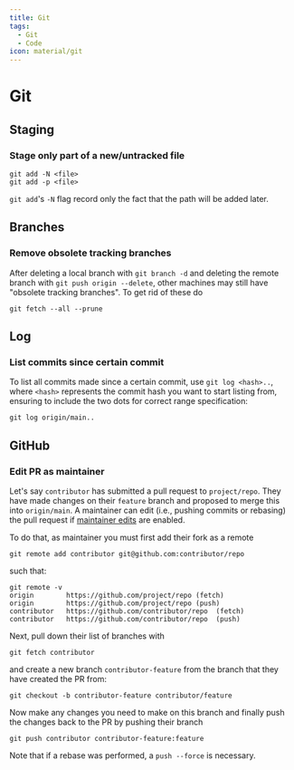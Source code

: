 ```yaml
---
title: Git
tags:
  - Git
  - Code
icon: material/git
---
```


# Git

## Staging

### Stage only part of a new/untracked file

```shell
git add -N <file>
git add -p <file>
```

`git add`'s `-N` flag record only the fact that the path will be added later.

## Branches

### Remove obsolete tracking branches

After deleting a local branch with `git branch -d`
and deleting the remote branch with `git push origin --delete`,
other machines may still have "obsolete tracking branches".
To get rid of these do

```shell
git fetch --all --prune
```

## Log

### List commits since certain commit

To list all commits made since a certain commit,
use `git log <hash>..`,
where `<hash>` represents the commit hash you want to start listing from,
ensuring to include the two dots for correct range specification:

```shell
git log origin/main..
```

## GitHub

### Edit PR as maintainer

Let's say `contributor` has submitted a pull request to `project/repo`.
They have made changes on their `feature` branch and proposed to merge this into `origin/main`.
A maintainer can edit (i.e., pushing commits or rebasing) the pull request
if [maintainer edits][Github_maintainer_edits] are enabled.

To do that, as maintainer you must first add their fork as a remote

```shell
git remote add contributor git@github.com:contributor/repo
```

such that:

```shell
git remote -v
origin        https://github.com/project/repo (fetch)
origin        https://github.com/project/repo (push)
contributor   https://github.com/contributor/repo  (fetch)
contributor   https://github.com/contributor/repo  (push)
```

Next, pull down their list of branches with

```shell
git fetch contributor
```

and create a new branch `contributor-feature` from the branch that they have created the PR from:

```shell
git checkout -b contributor-feature contributor/feature
```

Now make any changes you need to make on this branch
and finally push the changes back to the PR by pushing their branch

```shell
git push contributor contributor-feature:feature
```

Note that if a rebase was performed, a `push --force` is necessary.

[Github_maintainer_edits]: https://docs.github.com/en/pull-requests/collaborating-with-pull-requests/working-with-forks/allowing-changes-to-a-pull-request-branch-created-from-a-fork
